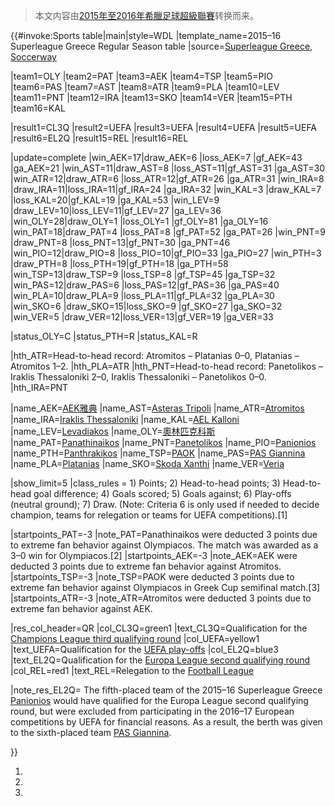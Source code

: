 > 本文内容由[2015年至2016年希臘足球超級聯賽](https://zh.wikipedia.org/wiki/2015年至2016年希臘足球超級聯賽)转换而来。


</noinclude>{{\#invoke:Sports table|main|style=WDL |template_name=2015–16 Superleague Greece Regular Season table |source=[Superleague Greece](http://www.superleaguegreece.net/en/scoreboard/2015-2016-superleague-52), [Soccerway](https://int.soccerway.com/national/greece/super-league/20152016/regular-season/r32039/)

|team1=OLY |team2=PAT |team3=AEK |team4=TSP |team5=PIO |team6=PAS |team7=AST |team8=ATR |team9=PLA |team10=LEV |team11=PNT |team12=IRA |team13=SKO |team14=VER |team15=PTH |team16=KAL

|result1=CL3Q |result2=UEFA |result3=UEFA |result4=UEFA |result5=UEFA |result6=EL2Q |result15=REL |result16=REL

|update=complete |win_AEK=17|draw_AEK=6 |loss_AEK=7 |gf_AEK=43 |ga_AEK=21 |win_AST=11|draw_AST=8 |loss_AST=11|gf_AST=31 |ga_AST=30 |win_ATR=12|draw_ATR=6 |loss_ATR=12|gf_ATR=26 |ga_ATR=31 |win_IRA=8 |draw_IRA=11|loss_IRA=11|gf_IRA=24 |ga_IRA=32 |win_KAL=3 |draw_KAL=7 |loss_KAL=20|gf_KAL=19 |ga_KAL=53 |win_LEV=9 |draw_LEV=10|loss_LEV=11|gf_LEV=27 |ga_LEV=36 |win_OLY=28|draw_OLY=1 |loss_OLY=1 |gf_OLY=81 |ga_OLY=16 |win_PAT=18|draw_PAT=4 |loss_PAT=8 |gf_PAT=52 |ga_PAT=26 |win_PNT=9 |draw_PNT=8 |loss_PNT=13|gf_PNT=30 |ga_PNT=46 |win_PIO=12|draw_PIO=8 |loss_PIO=10|gf_PIO=33 |ga_PIO=27 |win_PTH=3 |draw_PTH=8 |loss_PTH=19|gf_PTH=18 |ga_PTH=58 |win_TSP=13|draw_TSP=9 |loss_TSP=8 |gf_TSP=45 |ga_TSP=32 |win_PAS=12|draw_PAS=6 |loss_PAS=12|gf_PAS=36 |ga_PAS=40 |win_PLA=10|draw_PLA=9 |loss_PLA=11|gf_PLA=32 |ga_PLA=30 |win_SKO=6 |draw_SKO=15|loss_SKO=9 |gf_SKO=27 |ga_SKO=32 |win_VER=5 |draw_VER=12|loss_VER=13|gf_VER=19 |ga_VER=33

|status_OLY=C |status_PTH=R |status_KAL=R

|hth_ATR=Head-to-head record: Atromitos – Platanias 0–0, Platanias – Atromitos 1–2. |hth_PLA=ATR |hth_PNT=Head-to-head record: Panetolikos – Iraklis Thessaloniki 2–0, Iraklis Thessaloniki – Panetolikos 0–0. |hth_IRA=PNT

|name_AEK=[AEK雅典](https://zh.wikipedia.org/wiki/AEK_Athens_F.C. "wikilink") |name_AST=[Asteras Tripoli](https://zh.wikipedia.org/wiki/Asteras_Tripoli_F.C. "wikilink") |name_ATR=[Atromitos](https://zh.wikipedia.org/wiki/Atromitos_F.C. "wikilink") |name_IRA=[Iraklis Thessaloniki](https://zh.wikipedia.org/wiki/Iraklis_1908_Thessaloniki_F.C. "wikilink") |name_KAL=[AEL Kalloni](https://zh.wikipedia.org/wiki/AEL_Kalloni_F.C. "wikilink") |name_LEV=[Levadiakos](https://zh.wikipedia.org/wiki/Levadiakos_F.C. "wikilink") |name_OLY=[奧林匹克科斯](https://zh.wikipedia.org/wiki/Olympiacos_F.C. "wikilink") |name_PAT=[Panathinaikos](https://zh.wikipedia.org/wiki/Panathinaikos_F.C. "wikilink") |name_PNT=[Panetolikos](https://zh.wikipedia.org/wiki/Panetolikos_F.C. "wikilink") |name_PIO=[Panionios](https://zh.wikipedia.org/wiki/Panionios_F.C. "wikilink") |name_PTH=[Panthrakikos](https://zh.wikipedia.org/wiki/Panthrakikos_F.C. "wikilink") |name_TSP=[PAOK](https://zh.wikipedia.org/wiki/PAOK_FC "wikilink") |name_PAS=[PAS Giannina](https://zh.wikipedia.org/wiki/PAS_Giannina_F.C. "wikilink") |name_PLA=[Platanias](https://zh.wikipedia.org/wiki/Platanias_F.C. "wikilink") |name_SKO=[Skoda Xanthi](https://zh.wikipedia.org/wiki/Skoda_Xanthi_F.C. "wikilink") |name_VER=[Veria](https://zh.wikipedia.org/wiki/Veria_F.C. "wikilink")

|show_limit=5 |class_rules = 1) Points; 2) Head-to-head points; 3) Head-to-head goal difference; 4) Goals scored; 5) Goals against; 6) Play-offs (neutral ground); 7) Draw.
(Note: Criteria 6 is only used if needed to decide champion, teams for relegation or teams for UEFA competitions).\[1\]

|startpoints_PAT=-3 |note_PAT=Panathinaikos were deducted 3 points due to extreme fan behavior against Olympiacos. The match was awarded as a 3–0 win for Olympiacos.\[2\] |startpoints_AEK=-3 |note_AEK=AEK were deducted 3 points due to extreme fan behavior against Atromitos. |startpoints_TSP=-3 |note_TSP=PAOK were deducted 3 points due to extreme fan behavior against Olympiacos in Greek Cup semifinal match.\[3\] |startpoints_ATR=-3 |note_ATR=Atromitos were deducted 3 points due to extreme fan behavior against AEK.

|res_col_header=QR |col_CL3Q=green1 |text_CL3Q=Qualification for the [Champions League third qualifying round](https://zh.wikipedia.org/wiki/2016–17_UEFA_Champions_League#Third_qualifying_round "wikilink") |col_UEFA=yellow1 |text_UEFA=Qualification for the [UEFA play-offs](https://zh.wikipedia.org/wiki/2015–16_Superleague_Greece#UEFA_play-offs "wikilink") |col_EL2Q=blue3 |text_EL2Q=Qualification for the [Europa League second qualifying round](https://zh.wikipedia.org/wiki/2016–17_UEFA_Europa_League#Second_qualifying_round "wikilink") |col_REL=red1 |text_REL=Relegation to the [Football League](https://zh.wikipedia.org/wiki/2016–17_Football_League_\(Greece\) "wikilink")

|note_res_EL2Q= The fifth-placed team of the 2015–16 Superleague Greece [Panionios](https://zh.wikipedia.org/wiki/Panionios_F.C. "wikilink") would have qualified for the Europa League second qualifying round, but were excluded from participating in the 2016–17 European competitions by UEFA for financial reasons. As a result, the berth was given to the sixth-placed team [PAS Giannina](https://zh.wikipedia.org/wiki/PAS_Giannina_F.C. "wikilink").

}}<noinclude>  </noinclude>

1.
2.
3.